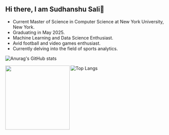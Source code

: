 ## Hi there, I am Sudhanshu Sali👋

- Current Master of Science in Computer Science at New York University, New York.
- Graduating in May 2025.
- Machine Learning and Data Science Enthusiast.
- Avid football and video games enthusiast.
- Currently delving into the field of sports analytics.
  
![Anurag's GitHub stats](https://github-readme-stats.vercel.app/api?username=sudsali&show_icons=true&theme=radical&rank_icon=github)

<img align="left" height=202 src="https://github-readme-streak-stats-git-main-davids-projects-ad77adcc.vercel.app/?user=sudsali&theme=radical"/>


![Top Langs](https://github-readme-stats.vercel.app/api/top-langs/?username=anuraghazra&layout=compact)
